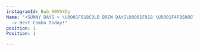 ```yaml
---
instagramId: Bwb_S0VhXOp
Name: "☀️SUNNY DAYS ☀️ \U0001F918COLD BREW DAYS\U0001F918 \U0001F4F8SHOOTING DAYS\U0001F4F8
  -> Best Combo today!"
position: 1
Position: 1

---
```

